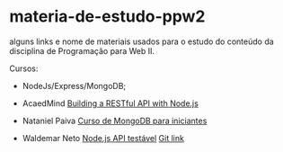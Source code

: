 # materia-de-estudo-ppw2
alguns links e nome de materiais usados para o estudo do conteúdo da disciplina de   Programação para Web II.

Cursos:
- NodeJs/Express/MongoDB;
- AcaedMind [Building a RESTful API with Node.js](https://www.youtube.com/watch?v=0oXYLzuucwE&list=PL55RiY5tL51q4D-B63KBnygU6opNPFk_q)
- Nataniel Paiva [Curso de MongoDB para iniciantes](https://www.youtube.com/playlist?list=PLxuFqIk29JL0DMM0Z-S9_XEHAexXvhYyb)

- Waldemar Neto [Node.js API testável](https://www.youtube.com/playlist?list=PLz_YTBuxtxt74aOA2W8ArqZpsPlxP-JC9)
    [Git link](https://github.com/waldemarnt/testable-nodejs-api)

